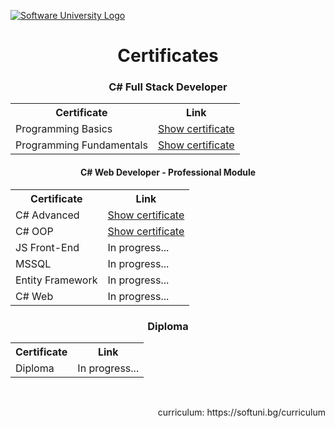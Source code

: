 <a href="https://softuni.bg/" target="_blank" rel="noopener"><img src="https://softuni.bg/content/images/svg-logos/software-university-logo.svg?sanitize=true" alt="Software University Logo"></a>

<h1 align="center">Certificates</h1>
<table align="center">
  <h3 align="center">C# Full Stack Developer</h3>
  <tr>
    <th>Certificate</th>
    <th>Link</th>
  </tr>
  <tr>
    <td>Programming Basics</td>
    <td><a href="https://softuni.bg/certificates/details/163685/56e61635">Show certificate</a></td>
  </tr>
  <tr>
    <td>Programming Fundamentals</td>
    <td><a href="https://softuni.bg/certificates/details/194630/db826997">Show certificate</a></td>
  </tr>
</table>


<table align="center">
  <h4 align="center">C# Web Developer - Professional Module</h4>
  <tr>
    <th>Certificate</th>
    <th>Link</th>
  </tr>
  <tr>
    <td>C# Advanced</td>
    <td><a href="https://softuni.bg/certificates/details/203494/75af0ad7">Show certificate</a></td>
  </tr>
   <tr>
    <td>C# OOP</td>
    <td><a href="https://softuni.bg/certificates/details/211178/06f40a50">Show certificate</a></td>
  </tr>
  <tr>
    <td>JS Front-End</td>
    <td>In progress...</td>
  </tr>
  <tr>
    <td>MSSQL</td>
    <td>In progress...</td>
  </tr>
  <tr>
    <td>Entity Framework</td>
    <td>In progress...</td>
  </tr>
  <tr>
    <td>C# Web</td>
    <td>In progress...</td>
  </tr>
</table>

<table align="center">
  <h3 align="center">Diploma</h3>
  <tr>
    <th>Certificate</th>
    <th>Link</th>
  </tr>
  <tr>
    <td>Diploma</td>
    <td>In progress...</td>
  </tr>
</table>

<br/>

<p align="right">curriculum: https://softuni.bg/curriculum</p>
